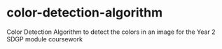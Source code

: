 # color-detection-algorithm
Color Detection Algorithm to detect the colors in an image for the Year 2 SDGP module coursework

